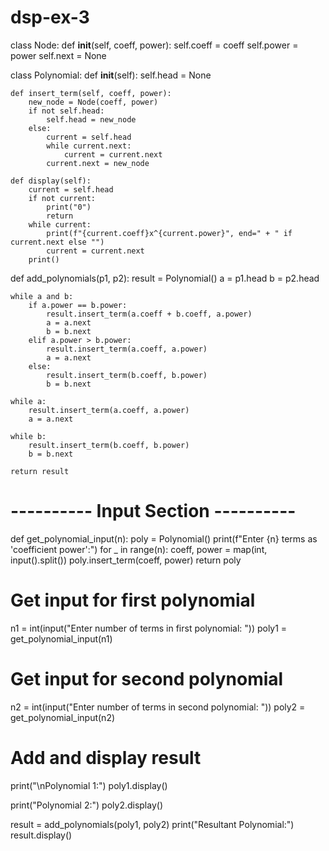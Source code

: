 # dsp-ex-3
class Node:
    def __init__(self, coeff, power):
        self.coeff = coeff
        self.power = power
        self.next = None

class Polynomial:
    def __init__(self):
        self.head = None

    def insert_term(self, coeff, power):
        new_node = Node(coeff, power)
        if not self.head:
            self.head = new_node
        else:
            current = self.head
            while current.next:
                current = current.next
            current.next = new_node

    def display(self):
        current = self.head
        if not current:
            print("0")
            return
        while current:
            print(f"{current.coeff}x^{current.power}", end=" + " if current.next else "")
            current = current.next
        print()

def add_polynomials(p1, p2):
    result = Polynomial()
    a = p1.head
    b = p2.head

    while a and b:
        if a.power == b.power:
            result.insert_term(a.coeff + b.coeff, a.power)
            a = a.next
            b = b.next
        elif a.power > b.power:
            result.insert_term(a.coeff, a.power)
            a = a.next
        else:
            result.insert_term(b.coeff, b.power)
            b = b.next

    while a:
        result.insert_term(a.coeff, a.power)
        a = a.next

    while b:
        result.insert_term(b.coeff, b.power)
        b = b.next

    return result

# ---------- Input Section ----------
def get_polynomial_input(n):
    poly = Polynomial()
    print(f"Enter {n} terms as 'coefficient power':")
    for _ in range(n):
        coeff, power = map(int, input().split())
        poly.insert_term(coeff, power)
    return poly

# Get input for first polynomial
n1 = int(input("Enter number of terms in first polynomial: "))
poly1 = get_polynomial_input(n1)

# Get input for second polynomial
n2 = int(input("Enter number of terms in second polynomial: "))
poly2 = get_polynomial_input(n2)

# Add and display result
print("\nPolynomial 1:")
poly1.display()

print("Polynomial 2:")
poly2.display()

result = add_polynomials(poly1, poly2)
print("Resultant Polynomial:")
result.display()

